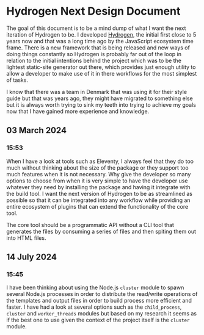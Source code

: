 # Hydrogen Next Design Document

The goal of this document is to be a mind dump of what I want the next iteration of Hydrogen to be. I developed [Hydrogen](https://github.com/hydrogenjs/hydrogen), the initial first close to 5 years now and that was a long time ago by the JavaScript ecosystem time frame. There is a new framework that is being released and new ways of doing things constantly so Hydrogen is probably far out of the loop in relation to the initial intentions behind the project which was to be the lightest static-site generator out there, which provides just enough utility to allow a developer to make use of it in there workflows for the most simplest of tasks.

I know that there was a team in Denmark that was using it for their style guide but that was years ago, they might have migrated to something else but it is always worth trying to sink my teeth into trying to achieve my goals now that I have gained more experience and knowledge.

## 03 March 2024

### 15:53

When I have a look at tools such as Eleventy, I always feel that they do too much without thinking about the size of the package or they support too much features when it is not necessary. Why give the developer so many options to choose from when it is very simple to have the developer use whatever they need by installing the package and having it integrate with the build tool. I want the next version of Hydrogen to be as streamlined as possible so that it can be integrated into any workflow while providing an entire ecosystem of plugins that can extend the functionality of the core tool.

The core tool should be a programmatic API without a CLI tool that generates the files by consuming a series of files and then spiting them out into HTML files.

## 14 July 2024

### 15:45

I have been thinking about using the Node.js `cluster` module to spawn several Node.js processes in order to distribute the read/write operations of the templates and output files in order to build process more efficient and faster. I have had a look at several options such as the `child_process`, `cluster` and `worker_threads` modules but based on my research it seems as if the best one to use given the context of the project itself is the `cluster` module.
